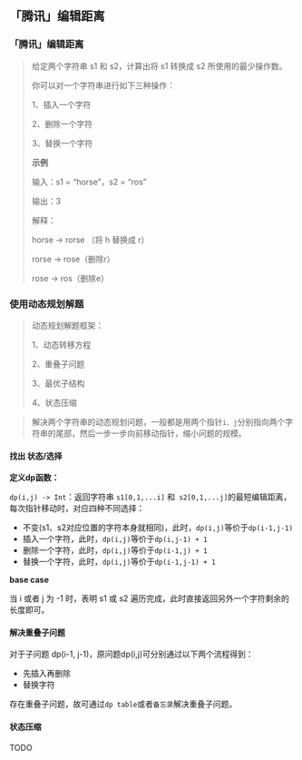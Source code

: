 ## 「腾讯」编辑距离

### 「腾讯」编辑距离

> 给定两个字符串 s1 和 s2，计算出将 s1 转换成 s2 所使用的最少操作数。
>
> 你可以对一个字符串进行如下三种操作：
>
> 1、插入一个字符
>
> 2、删除一个字符
>
> 3、替换一个字符
>
>  
>
> **示例**
>
> 输入：s1 = “horse”，s2 = “ros”
>
> 输出：3
>
> 解释：
>
> horse -> rorse （将 h 替换成 r）
>
> rorse -> rose（删除r）
>
> rose -> ros（删除e）

### 使用动态规划解题

> 动态规划解题框架：
>
> 1、动态转移方程
>
> 2、重叠子问题
>
> 3、最优子结构
>
> 4、状态压缩

> 解决两个字符串的动态规划问题，一般都是用两个指针`i、j`分别指向两个字符串的尾部，然后一步一步向前移动指针，缩小问题的规模。

#### 找出 状态/选择

**定义dp函数：**

`dp(i,j) -> Int`：返回字符串 `s1[0,1,...i]` 和` s2[0,1,...j]`的最短编辑距离，每次指针移动时，对应四种不同选择：

- 不变(s1、s2对应位置的字符本身就相同)，此时，`dp(i,j)`等价于`dp(i-1,j-1)`
- 插入一个字符，此时，`dp(i,j)`等价于`dp(i,j-1) + 1`
- 删除一个字符，此时，`dp(i,j)`等价于`dp(i-1,j) + 1`
- 替换一个字符，此时，`dp(i,j)`等价于`dp(i-1,j-1) + 1`    

**base case**

当 i 或者 j 为 -1 时，表明 s1 或 s2 遍历完成，此时直接返回另外一个字符剩余的长度即可。

#### 解决重叠子问题

对于子问题 dp(i-1, j-1)，原问题dp(i,j)可分别通过以下两个流程得到：

- 先插入再删除
- 替换字符

存在重叠子问题，故可通过`dp table`或者`备忘录`解决重叠子问题。

#### 状态压缩

TODO





